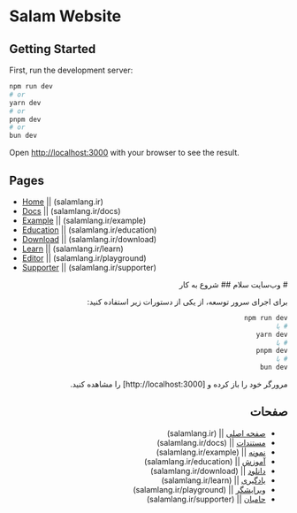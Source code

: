 # Salam Website
## Getting Started

First, run the development server:

```bash
npm run dev
# or
yarn dev
# or
pnpm dev
# or
bun dev
```

Open [http://localhost:3000](http://localhost:3000) with your browser to see the result.

## Pages

- [Home](http://localhost:3000) || (salamlang.ir)
- [Docs](http://localhost:3000/docs) || (salamlang.ir/docs)
- [Example](http://localhost:3000/example) || (salamlang.ir/example)
- [Education](http://localhost:3000/education) || (salamlang.ir/education)
- [Download](http://localhost:3000/download) || (salamlang.ir/download)
- [Learn](http://localhost:3000/learn) || (salamlang.ir/learn)
- [Editor](http://localhost:3000/playground) || (salamlang.ir/playground)
- [Supporter](http://localhost:3000/supporter) || (salamlang.ir/supporter)

<div dir="rtl">
# وب‌سایت سلام
## شروع به کار

برای اجرای سرور توسعه، از یکی از دستورات زیر استفاده کنید:

```bash
npm run dev
# یا
yarn dev
# یا
pnpm dev
# یا
bun dev
```
مرورگر خود را باز کرده و [http://localhost:3000] را مشاهده کنید.

## صفحات

- [صفحه اصلی](http://localhost:3000) || (salamlang.ir)
- [مستندات](http://localhost:3000/docs) || (salamlang.ir/docs)
- [نمونه](http://localhost:3000/example) || (salamlang.ir/example)
- [آموزش](http://localhost:3000/education) || (salamlang.ir/education)
- [دانلود](http://localhost:3000/download) || (salamlang.ir/download)
- [یادگیری](http://localhost:3000/learn) || (salamlang.ir/learn)
- [ویرایشگر](http://localhost:3000/playground) || (salamlang.ir/playground)
- [حامیان](http://localhost:3000/supporter) || (salamlang.ir/supporter)

</div> 
